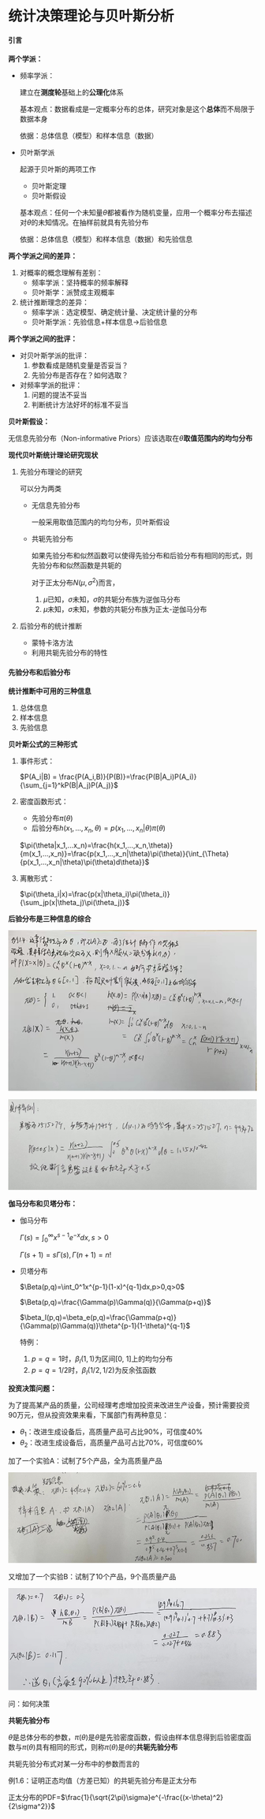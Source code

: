 # 统计决策理论与贝叶斯分析



#### 引言

**两个学派：**

- 频率学派：

  建立在**测度轮**基础上的**公理化**体系

  基本观点：数据看成是一定概率分布的总体，研究对象是这个**总体**而不局限于数据本身

  依据：总体信息（模型）和样本信息（数据）

- 贝叶斯学派

  起源于贝叶斯的两项工作

  - 贝叶斯定理
  - 贝叶斯假设

  基本观点：任何一个未知量$\theta$都被看作为随机变量，应用一个概率分布去描述对$\theta$的未知情况。在抽样前就具有先验分布

  依据：总体信息（模型）和样本信息（数据）和先验信息



**两个学派之间的差异：**

1. 对概率的概念理解有差别：
   - 频率学派：坚持概率的频率解释
   - 贝叶斯学：派赞成主观概率
2. 统计推断理念的差异：
   - 频率学派：选定模型、确定统计量、决定统计量的分布
   - 贝叶斯学派：先验信息+样本信息->后验信息



**两个学派之间的批评：**

- 对贝叶斯学派的批评：
  1. 参数看成是随机变量是否妥当？
  2. 先验分布是否存在？如何选取？
- 对频率学派的批评：
  1. 问题的提法不妥当
  2. 判断统计方法好坏的标准不妥当



**贝叶斯假设：**

无信息先验分布（Non-informative Priors）应该选取在$\theta$**取值范围内的均匀分布**



**现代贝叶斯统计理论研究现状**

1. 先验分布理论的研究

   可以分为两类

   - 无信息先验分布

     一般采用取值范围内的均匀分布，贝叶斯假设

   - 共轭先验分布

     如果先验分布和似然函数可以使得先验分布和后验分布有相同的形式，则先验分布和似然函数是共轭的

     对于正太分布$N(\mu, \sigma^2)$而言，

     1. $\mu$已知，$\sigma$未知，$\sigma$的共轭分布族为逆伽马分布
     2. $\mu$未知，$\sigma$未知，参数的共轭分布族为正太-逆伽马分布

   

2. 后验分布的统计推断

   - 蒙特卡洛方法
   - 利用共轭先验分布的特性



#### 先验分布和后验分布

**统计推断中可用的三种信息**

1. 总体信息
2. 样本信息
3. 先验信息



**贝叶斯公式的三种形式**

1. 事件形式：

   $P(A_i|B) = \frac{P(A_i,B)}{P(B)}=\frac{P(B|A_i)P(A_i)}{\sum_{j=1}^kP(B|A_j)P(A_j)}$

2. 密度函数形式：

   - 先验分布$\pi(\theta)$
   - 后验分布$h(x_1, ...,x_n,\theta)=p(x_1,...,x_n|\theta)\pi(\theta)$

   $\pi(\theta|x_1,...x_n)=\frac{h(x_1,...,x_n,\theta)}{m(x_1,...,x_n)}=\frac{p(x_1,...,x_n|\theta)\pi(\theta)}{\int_{\Theta}{p(x_1,...,x_n|\theta)\pi(\theta)d\theta}}$

3. 离散形式：

   $\pi(\theta_i|x)=\frac{p(x|\theta_i)\pi(\theta_i)}{\sum_jp(x|\theta_j)\pi(\theta_j)}$



**后验分布是三种信息的综合**

![例1.4](./assert/1-4.jpg)

![具体算例](./assert/1-5.jpg)



**伽马分布和贝塔分布：**

- 伽马分布

  $\Gamma(s)=\int_0^{\infty}x^{s-1}e^{-x}dx,s>0$

  $\Gamma(s+1)=s\Gamma(s),\Gamma(n+1)=n!$

- 贝塔分布

  $\Beta(p,q)=\int_0^1x^{p-1}(1-x)^{q-1}dx,p>0,q>0$

  $\Beta(p,q)=\frac{\Gamma(p)\Gamma(q)}{\Gamma(p+q)}$

  $\beta_I(p,q)=\beta_e(p,q)=\frac{\Gamma(p+q)}{\Gamma(p)\Gamma(q)}\theta^{p-1}(1-\theta)^{q-1}$

  特例：

  1. $p=q=1$时，$\beta_I(1,1)$为区间[0, 1]上的均匀分布
  2. $p=q=1/2$时，$\beta_I(1/2,1/2)$为反余弦函数



**投资决策问题：**

为了提高某产品的质量，公司经理考虑增加投资来改进生产设备，预计需要投资90万元，但从投资效果来看，下属部门有两种意见：

- $\theta_1$：改进生成设备后，高质量产品可占比90%，可信度40%
- $\theta_2$：改进生成设备后，高质量产品可占比70%，可信度60%

加了一个实验A：试制了5个产品，全为高质量产品

![投资决策1](./assert/decision-1.jpg)

又增加了一个实验B：试制了10个产品，9个高质量产品

![投资决策2](./assert/decision-2.jpg)

问：如何决策



**共轭先验分布**

$\theta$是总体分布的参数，$\pi(\theta)$是$\theta$是先验密度函数，假设由样本信息得到后验密度函数与$\pi(\theta)$具有相同的形式，则称$\pi(\theta)$是$\theta$的**共轭先验分布**

共轭先验分布式对某一分布中的参数而言的



例1.6：证明正态均值（方差已知）的共轭先验分布是正太分布

正太分布的PDF=$\frac{1}{\sqrt{2\pi}\sigma}e^{-\frac{(x-\theta)^2}{2\sigma^2}}$











